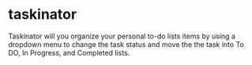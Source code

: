# taskinator

Taskinator will you organize your personal to-do lists items by using a dropdown menu to change 
the task status and move the the task into To DO, In Progress, and Completed lists. 

